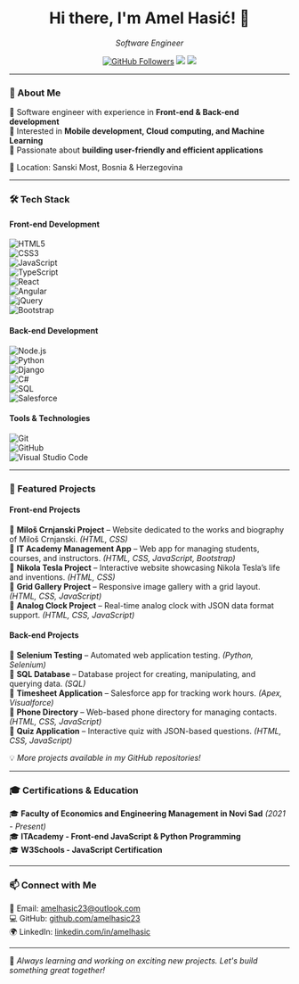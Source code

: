 <h1 align="center">Hi there, I'm Amel Hasić! 👋</h1>
<p align="center">
  <i>Software Engineer</i>
</p>

<p align="center">
  <a href="https://github.com/amelhasic23"><img src="https://img.shields.io/github/followers/amelhasic23?label=Follow&style=social" alt="GitHub Followers"></a>
  <a href="mailto:amelhasic23@outlook.com"><img src="https://img.shields.io/badge/Email-amelhasic23%40outlook.com-red"></a>
  <a href="https://www.linkedin.com/in/amelhasic"><img src="https://img.shields.io/badge/LinkedIn-Amel%20Hasić-blue"></a>
</p>

---

### 🚀 About Me  
🔹 Software engineer with experience in **Front-end & Back-end development**  
🔹 Interested in **Mobile development, Cloud computing, and Machine Learning**  
🔹 Passionate about **building user-friendly and efficient applications**  

📍 Location: Sanski Most, Bosnia & Herzegovina  

---

### 🛠️ Tech Stack  

#### **Front-end Development**  
![HTML5](https://img.shields.io/badge/HTML5-E34F26?style=flat&logo=html5&logoColor=white)  
![CSS3](https://img.shields.io/badge/CSS3-1572B6?style=flat&logo=css3&logoColor=white)  
![JavaScript](https://img.shields.io/badge/JavaScript-F7DF1E?style=flat&logo=javascript&logoColor=black)  
![TypeScript](https://img.shields.io/badge/TypeScript-007ACC?style=flat&logo=typescript&logoColor=white)  
![React](https://img.shields.io/badge/React-61DAFB?style=flat&logo=react&logoColor=black)  
![Angular](https://img.shields.io/badge/Angular-DD0031?style=flat&logo=angular&logoColor=white)  
![jQuery](https://img.shields.io/badge/jQuery-0769AD?style=flat&logo=jquery&logoColor=white)  
![Bootstrap](https://img.shields.io/badge/Bootstrap-7952B3?style=flat&logo=bootstrap&logoColor=white)  

#### **Back-end Development**  
![Node.js](https://img.shields.io/badge/Node.js-339933?style=flat&logo=node.js&logoColor=white)  
![Python](https://img.shields.io/badge/Python-3776AB?style=flat&logo=python&logoColor=white)  
![Django](https://img.shields.io/badge/Django-092E20?style=flat&logo=django&logoColor=white)  
![C#](https://img.shields.io/badge/C%23-239120?style=flat&logo=c-sharp&logoColor=white)  
![SQL](https://img.shields.io/badge/SQL-4479A1?style=flat&logo=postgresql&logoColor=white)  
![Salesforce](https://img.shields.io/badge/Salesforce-00A1E0?style=flat&logo=salesforce&logoColor=white)  

#### **Tools & Technologies**  
![Git](https://img.shields.io/badge/Git-F05032?style=flat&logo=git&logoColor=white)  
![GitHub](https://img.shields.io/badge/GitHub-181717?style=flat&logo=github&logoColor=white)  
![Visual Studio Code](https://img.shields.io/badge/VS%20Code-007ACC?style=flat&logo=visual-studio-code&logoColor=white)  

---

### 🌟 Featured Projects  

#### **Front-end Projects**  
📌 **Miloš Crnjanski Project** – Website dedicated to the works and biography of Miloš Crnjanski. *(HTML, CSS)*  
📌 **IT Academy Management App** – Web app for managing students, courses, and instructors. *(HTML, CSS, JavaScript, Bootstrap)*  
📌 **Nikola Tesla Project** – Interactive website showcasing Nikola Tesla’s life and inventions. *(HTML, CSS)*  
📌 **Grid Gallery Project** – Responsive image gallery with a grid layout. *(HTML, CSS, JavaScript)*  
📌 **Analog Clock Project** – Real-time analog clock with JSON data format support. *(HTML, CSS, JavaScript)*  

#### **Back-end Projects**  
📌 **Selenium Testing** – Automated web application testing. *(Python, Selenium)*  
📌 **SQL Database** – Database project for creating, manipulating, and querying data. *(SQL)*  
📌 **Timesheet Application** – Salesforce app for tracking work hours. *(Apex, Visualforce)*  
📌 **Phone Directory** – Web-based phone directory for managing contacts. *(HTML, CSS, JavaScript)*  
📌 **Quiz Application** – Interactive quiz with JSON-based questions. *(HTML, CSS, JavaScript)*  

💡 *More projects available in my GitHub repositories!*  

---

### 🎓 Certifications & Education  
🎓 **Faculty of Economics and Engineering Management in Novi Sad** *(2021 - Present)*  
🎓 **ITAcademy - Front-end JavaScript & Python Programming**  
🎓 **W3Schools - JavaScript Certification**  

---

### 📫 Connect with Me  
📧 Email: [amelhasic23@outlook.com](mailto:amelhasic23@outlook.com)  
💻 GitHub: [github.com/amelhasic23](https://github.com/amelhasic23)  
🌍 LinkedIn: [linkedin.com/in/amelhasic](https://www.linkedin.com/in/amelhasic)  

---

🚀 *Always learning and working on exciting new projects. Let's build something great together!*
